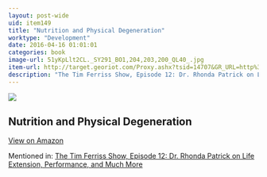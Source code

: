 ```yaml
---
layout: post-wide
uid: item149
title: "Nutrition and Physical Degeneration"
worktype: "Development"
date: 2016-04-16 01:01:01
categories: book
image-url: 51yKpLlt2CL._SY291_BO1,204,203,200_QL40_.jpg
item-url: http://target.georiot.com/Proxy.ashx?tsid=14707&GR_URL=http%3A%2F%2Fwww.amazon.com%2FNutrition-Physical-Degeneration-Weston-Price%2Fdp%2F0916764206%2F
description: "The Tim Ferriss Show, Episode 12: Dr. Rhonda Patrick on Life Extension, Performance, and Much More"
---
```

<a href="http://target.georiot.com/Proxy.ashx?tsid=14707&GR_URL=http%3A%2F%2Fwww.amazon.com%2FNutrition-Physical-Degeneration-Weston-Price%2Fdp%2F0916764206%2F" target="blank"><img src="../../../../img/thumbs/51yKpLlt2CL._SY291_BO1,204,203,200_QL40_.jpg" class="prod-img"></a>
<h2>Nutrition and Physical Degeneration</h2>
<p><a class="btn btn-primary" href="http://target.georiot.com/Proxy.ashx?tsid=14707&GR_URL=http%3A%2F%2Fwww.amazon.com%2FNutrition-Physical-Degeneration-Weston-Price%2Fdp%2F0916764206%2F" target="blank">View on Amazon</a><p>
<p>Mentioned in: <a href="http://fourhourworkweek.com/2014/06/10/the-tim-ferriss-show-rhonda-patrick-life-extension/" target="blank">The Tim Ferriss Show, Episode 12: Dr. Rhonda Patrick on Life Extension, Performance, and Much More</a></p>
